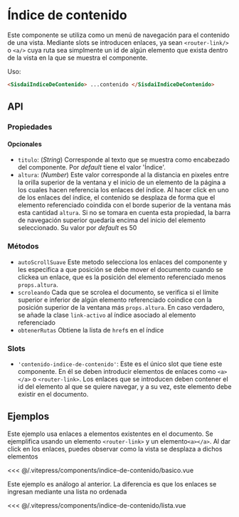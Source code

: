 <script setup>
import EjemploBasico from "../../.vitepress/components/indice-de-contenido/basico.vue";
import EjemploLista from "../../.vitepress/components/indice-de-contenido/lista.vue";
</script>

# Índice de contenido

Este componente se utiliza como un menú de navegación para el contenido de una vista. Mediante slots se introducen enlaces, ya sean `<router-link/>` o `<a/>` cuya ruta sea simplmente un id de algún elemento que exista dentro de la vista en la que se muestra el componente.

Uso:

```html
<SisdaiIndiceDeContenido> ...contenido </SisdaiIndiceDeContenido>
```

<section id="api">

## API

### Propiedades

#### Opcionales

- `titulo`: (_String_) Corresponde al texto que se muestra como encabezado del componente. Por _default_ tiene el valor 'Índice'.
- `altura`: (_Number_) Este valor corresponde al la distancia en pixeles entre la orilla superior de la ventana y el inicio de un elemento de la página a los cuales hacen referencia los enlaces del índice. Al hacer click en uno de los enlaces del índice, el contenido se desplaza de forma que el elemento referenciado coindida con el borde superior de la ventana más esta cantidad `altura`. Si no se tomara en cuenta esta propiedad, la barra de navegación superior quedaría encima del inicio del elemento seleccionado. Su valor por _default_ es 50

### Métodos

- `autoScrollSuave` Este metodo selecciona los enlaces del componente y les especifica a que posición se debe mover el documento cuando se clickea un enlace, que es la posición del elemento referenciado menos `props.altura`.
- `scroleando` Cada que se scrolea el documento, se verifica si el límite superior e inferior de algún elemento referenciado coindice con la posición superior de la ventana más `props.altura`. En caso verdadero, se añade la clase `link-activo` al índice asociado al elemento referenciado
- `obtenerRutas` Obtiene la lista de `href`s en el índice

### Slots

- `'contenido-indice-de-contenido'`: Este es el único slot que tiene este componente. En él se deben introducir elementos de enlaces como `<a></a>` o `<router-link>`. Los enlaces que se introducen deben contener el id del elemento al que se quiere navegar, y a su vez, este elemento debe existir en el documento.

</section>

<section id="ejemplos">

## Ejemplos

Este ejemplo usa enlaces a elementos existentes en el documento. Se ejemplifica usando un elemento `<router-link>` y un elemento`<a></a>`. Al dar click en los enlaces, puedes observar como la vista se desplaza a dichos elementos

<!-- <utils-ejemplo-doc ruta="indice-de-contenido/basico.vue"/> -->
<EjemploBasico />
<<< @/.vitepress/components/indice-de-contenido/basico.vue

Este ejemplo es análogo al anterior. La diferencia es que los enlaces se ingresan mediante una lista no ordenada

<!-- <utils-ejemplo-doc ruta="indice-de-contenido/lista.vue"/> -->
<EjemploLista />
<<< @/.vitepress/components/indice-de-contenido/lista.vue

</section>
